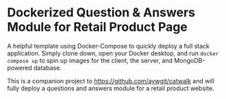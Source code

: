 # Dockerized Question & Answers Module for Retail Product Page

A helpful template using Docker-Compose to quickly deploy a full stack application. Simply clone down, open your Docker desktop, and run `docker compose up` to spin up images for the client, the server, and MongoDB-powered database.

This is a companion project to https://github.com/aywgit/catwalk and will fully deploy a questions and answers module for a retail product website.

